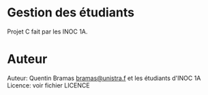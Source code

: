 # Gestion des étudiants

Projet C fait par les INOC 1A.


# Auteur

Auteur: Quentin Bramas <bramas@unistra.f> et les étudiants d'INOC 1A
Licence: voir fichier LICENCE
